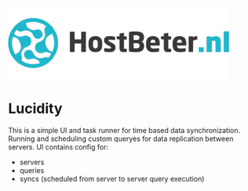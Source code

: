 ![Hostbeter.nl](src/images/hostbeter.png)

Lucidity
============
This is a simple UI and task runner for time based data synchronization. Running and scheduling custom queryes for data replication between servers. UI contains config for:
- servers
- queries
- syncs (scheduled from server to server query execution)

